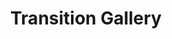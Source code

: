 ---
title: 'Transition Gallery'
subTitle: 'CSS transitions provide a way to control property changes over a given duration. CSS transforms visually manipulate content by rotating, scaling, skewing and moving elements in two-dimensional or three-dimensional space.'
coverImage: 'https://res.cloudinary.com/dfejtxkwe/image/upload/v1585903398/transition-gallery/transition-gallery-bg.png'
result: 'Desgined in a month. Developed and released within 2 months.'
contribution: 'Designed and developed it using React and custom Tailwind CSS(less than 800 lines only).'
description:
    - type: 'image'
      value: 'https://res.cloudinary.com/dfejtxkwe/image/upload/v1585903400/transition-gallery/transition-gallery-hero.png'
website: 'https://transition-gallery.netlify.com'
code: 'https://github.com/abhishekjakhar/gallery'
type:
  - HTML
  - CSS
  - Animation
  - Responsive
---